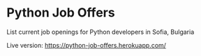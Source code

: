 # Python Job Offers
List current job openings for Python developers in Sofia, Bulgaria

Live version: https://python-job-offers.herokuapp.com/
